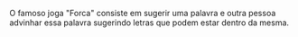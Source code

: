 O famoso joga "Forca" consiste em sugerir uma palavra e outra pessoa advinhar essa palavra sugerindo letras que podem estar dentro da mesma.
